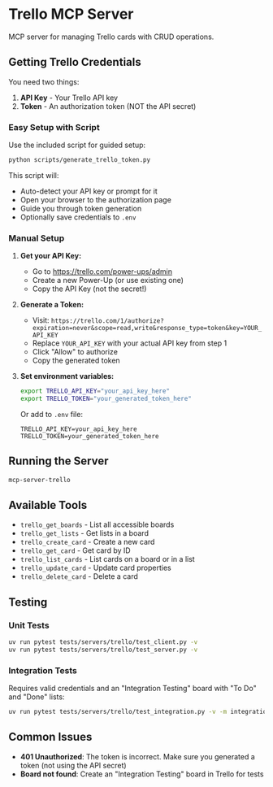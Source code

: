# Trello MCP Server

MCP server for managing Trello cards with CRUD operations.

## Getting Trello Credentials

You need two things:
1. **API Key** - Your Trello API key
2. **Token** - An authorization token (NOT the API secret)

### Easy Setup with Script

Use the included script for guided setup:

```bash
python scripts/generate_trello_token.py
```

This script will:
- Auto-detect your API key or prompt for it
- Open your browser to the authorization page
- Guide you through token generation
- Optionally save credentials to `.env`

### Manual Setup

1. **Get your API Key:**
   - Go to https://trello.com/power-ups/admin
   - Create a new Power-Up (or use existing one)
   - Copy the API Key (not the secret!)

2. **Generate a Token:**
   - Visit: `https://trello.com/1/authorize?expiration=never&scope=read,write&response_type=token&key=YOUR_API_KEY`
   - Replace `YOUR_API_KEY` with your actual API key from step 1
   - Click "Allow" to authorize
   - Copy the generated token

3. **Set environment variables:**
   ```bash
   export TRELLO_API_KEY="your_api_key_here"
   export TRELLO_TOKEN="your_generated_token_here"
   ```

   Or add to `.env` file:
   ```
   TRELLO_API_KEY=your_api_key_here
   TRELLO_TOKEN=your_generated_token_here
   ```

## Running the Server

```bash
mcp-server-trello
```

## Available Tools

- `trello_get_boards` - List all accessible boards
- `trello_get_lists` - Get lists in a board
- `trello_create_card` - Create a new card
- `trello_get_card` - Get card by ID
- `trello_list_cards` - List cards on a board or in a list
- `trello_update_card` - Update card properties
- `trello_delete_card` - Delete a card

## Testing

### Unit Tests
```bash
uv run pytest tests/servers/trello/test_client.py -v
uv run pytest tests/servers/trello/test_server.py -v
```

### Integration Tests
Requires valid credentials and an "Integration Testing" board with "To Do" and "Done" lists:

```bash
uv run pytest tests/servers/trello/test_integration.py -v -m integration
```

## Common Issues

- **401 Unauthorized**: The token is incorrect. Make sure you generated a token (not using the API secret)
- **Board not found**: Create an "Integration Testing" board in Trello for tests